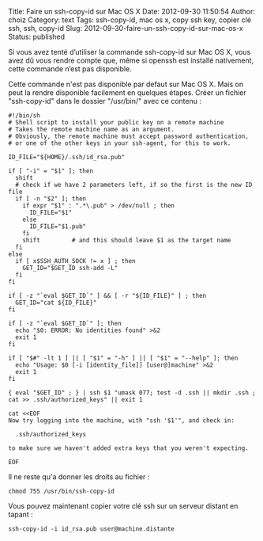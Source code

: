 Title: Faire un ssh-copy-id sur Mac OS X
Date: 2012-09-30 11:50:54
Author: choiz
Category: text
Tags: ssh-copy-id, mac os x, copy ssh key, copier clé ssh, ssh, copy-id
Slug: 2012-09-30-faire-un-ssh-copy-id-sur-mac-os-x
Status: published

Si vous avez tenté d’utiliser la commande ssh-copy-id sur Mac OS X, vous
avez dû vous rendre compte que, même si openssh est installé nativement,
cette commande n’est pas disponible.

Cette commande n'est pas disponible par defaut sur Mac OS X. Mais on
peut la rendre disponible facilement en quelques étapes. Créer un
fichier "ssh-copy-id" dans le dossier "/usr/bin/" avec ce contenu :

    #!/bin/sh
    # Shell script to install your public key on a remote machine
    # Takes the remote machine name as an argument.
    # Obviously, the remote machine must accept password authentication,
    # or one of the other keys in your ssh-agent, for this to work.

    ID_FILE="${HOME}/.ssh/id_rsa.pub"

    if [ "-i" = "$1" ]; then
      shift
      # check if we have 2 parameters left, if so the first is the new ID file
      if [ -n "$2" ]; then
        if expr "$1" : ".*\.pub" > /dev/null ; then
          ID_FILE="$1"
        else
          ID_FILE="$1.pub"
        fi
        shift         # and this should leave $1 as the target name
      fi
    else
      if [ x$SSH_AUTH_SOCK != x ] ; then
        GET_ID="$GET_ID ssh-add -L"
      fi
    fi

    if [ -z "`eval $GET_ID`" ] && [ -r "${ID_FILE}" ] ; then
      GET_ID="cat ${ID_FILE}"
    fi

    if [ -z "`eval $GET_ID`" ]; then
      echo "$0: ERROR: No identities found" >&2
      exit 1
    fi

    if [ "$#" -lt 1 ] || [ "$1" = "-h" ] || [ "$1" = "--help" ]; then
      echo "Usage: $0 [-i [identity_file]] [user@]machine" >&2
      exit 1
    fi

    { eval "$GET_ID" ; } | ssh $1 "umask 077; test -d .ssh || mkdir .ssh ; cat >> .ssh/authorized_keys" || exit 1

    cat <<EOF
    Now try logging into the machine, with "ssh '$1'", and check in:

      .ssh/authorized_keys

    to make sure we haven't added extra keys that you weren't expecting.

    EOF

Il ne reste qu'a donner les droits au fichier :

    chmod 755 /usr/bin/ssh-copy-id

Vous pouvez maintenant copier votre clé ssh sur un serveur distant en
tapant :

    ssh-copy-id -i id_rsa.pub user@machine.distante
